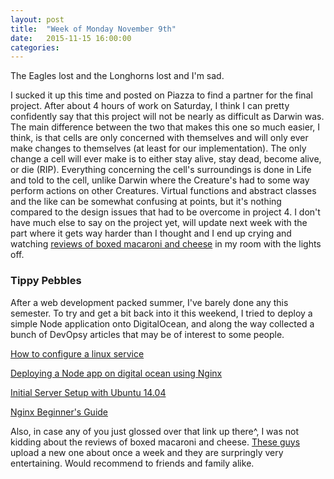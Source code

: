 ```yaml
---
layout: post
title:  "Week of Monday November 9th"
date:   2015-11-15 16:00:00
categories: 
---
```

The Eagles lost and the Longhorns lost and I'm sad.

I sucked it up this time and posted on Piazza to find a partner for the final project. After about 4 hours of work on Saturday, I think I can pretty confidently say that this project will not be nearly as difficult as Darwin was. The main difference between the two that makes this one so much easier, I think, is that cells are only concerned with themselves and will only ever make changes to themselves (at least for our implementation). The only change a cell will ever make is to either stay alive, stay dead, become alive, or die (RIP). Everything concerning the cell's surroundings is done in Life and told to the cell, unlike Darwin where the Creature's had to some way perform actions on other Creatures. Virtual functions and abstract classes and the like can be somewhat confusing at points, but it's nothing compared to the design issues that had to be overcome in project 4. I don't have much else to say on the project yet, will update next week with the part where it gets way harder than I thought and I end up crying and watching [reviews of boxed macaroni and cheese](https://www.youtube.com/watch?v=xsWF91GhOik) in my room with the lights off. 

### Tippy Pebbles

After a web development packed summer, I've barely done any this semester. To try and get a bit back into it this weekend, I tried to deploy a simple Node application onto DigitalOcean, and along the way collected a bunch of DevOpsy articles that may be of interest to some people. 

[How to configure a linux service](https://www.digitalocean.com/community/tutorials/how-to-configure-a-linux-service-to-start-automatically-after-a-crash-or-reboot-part-1-practical-examples)

[Deploying a Node app on digital ocean using Nginx](http://ryanchristiani.com/deploying-a-node-app-on-digital-ocean-using-nginx/)

[Initial Server Setup with Ubuntu 14.04](https://www.digitalocean.com/community/tutorials/initial-server-setup-with-ubuntu-14-04)

[Nginx Beginner's Guide](http://nginx.org/en/docs/beginners_guide.html)

Also, in case any of you just glossed over that link up there^, I was not kidding about the reviews of boxed macaroni and cheese. [These guys](https://www.youtube.com/playlist?list=PLmqeFKoBmT0I_glrgD5zC8NEXgTQ_-Jx_) upload a new one about once a week and they are surpringly very entertaining. Would recommend to friends and family alike.

